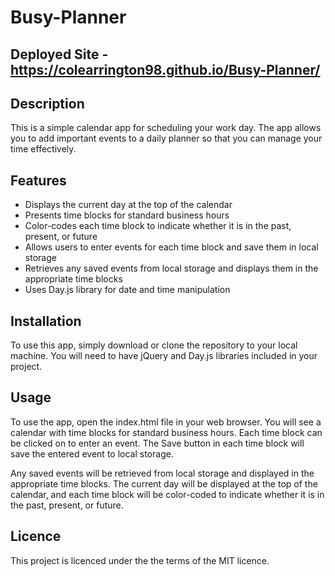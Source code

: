 # Busy-Planner

## Deployed Site - https://colearrington98.github.io/Busy-Planner/


## Description
This is a simple calendar app for scheduling your work day. The app allows you to add important events to a daily planner so that you can manage your time effectively.

## Features
* Displays the current day at the top of the calendar
* Presents time blocks for standard business hours
* Color-codes each time block to indicate whether it is in the past, present, or future
* Allows users to enter events for each time block and save them in local storage
* Retrieves any saved events from local storage and displays them in the appropriate time blocks
* Uses Day.js library for date and time manipulation

## Installation 
To use this app, simply download or clone the repository to your local machine. You will need to have jQuery and Day.js libraries included in your project.

## Usage
To use the app, open the index.html file in your web browser. You will see a calendar with time blocks for standard business hours. Each time block can be clicked on to enter an event. The Save button in each time block will save the entered event to local storage.

Any saved events will be retrieved from local storage and displayed in the appropriate time blocks. The current day will be displayed at the top of the calendar, and each time block will be color-coded to indicate whether it is in the past, present, or future.

## Licence 
This project is licenced under the the terms of the MIT licence.
